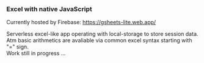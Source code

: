 ### Excel with native JavaScript
Currently hosted by Firebase: https://gsheets-lite.web.app/  
  
Serverless excel-like app operating with local-storage to store session data.  
Atm basic arithmetics are avaliable via common excel syntax starting with "=" sign.  
Work still in progress ...  
